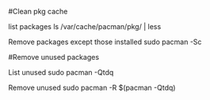 #Clean pkg cache 

list packages
  ls /var/cache/pacman/pkg/ | less

Remove packages except those installed
  sudo pacman -Sc




#Remove unused packages

List unused
  sudo pacman -Qtdq

Remove unused
  sudo pacman -R $(pacman -Qtdq)
